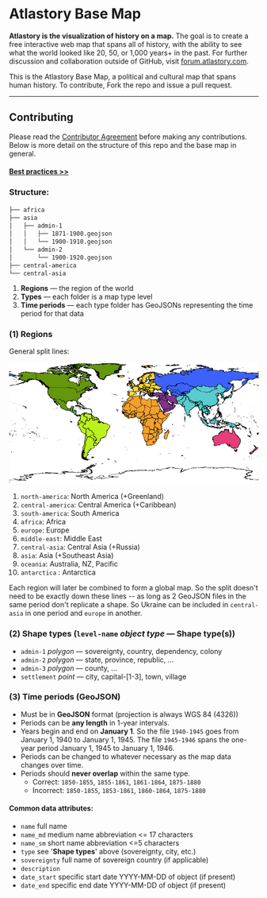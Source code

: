 # Atlastory Base Map

__Atlastory is the visualization of history on a map.__ The goal is to create a free interactive web map that spans all of history, with the ability to see what the world looked like 20, 50, or 1,000 years+ in the past. For further discussion and collaboration outside of GitHub, visit [forum.atlastory.com](http://forum.atlastory.com/).

This is the Atlastory Base Map, a political and cultural map that spans human history. To contribute, Fork the repo and issue a pull request.

---------------------------------------
## Contributing

Please read the [Contributor Agreement](Agreement.md) before making any contributions. Below is more detail on the structure of this repo and the base map in general.

#### [Best practices >>](Best-Practices.md)

### Structure:

```
├── africa
├── asia
│   ├── admin-1
│   │   ├── 1871-1900.geojson
│   │   └── 1900-1910.geojson
│   └── admin-2
│       └── 1900-1920.geojson
├── central-america
└── central-asia
```

1. __Regions__ — the region of the world
2. __Types__ — each folder is a map type level
3. __Time periods__ — each type folder has GeoJSONs representing the time period for that data

### (1) Regions

General split lines:

![](./_img/regions.png?raw=true)

1. `north-america`: North America (+Greenland)
2. `central-america`: Central America (+Caribbean)
3. `south-america`: South America
4. `africa`: Africa
5. `europe`: Europe
6. `middle-east`: Middle East
7. `central-asia`: Central Asia (+Russia)
8. `asia`: Asia (+Southeast Asia)
9. `oceania`: Australia, NZ, Pacific
10. `antarctica` : Antarctica

Each region will later be combined to form a global map. So the split doesn't need to be exactly down these lines -- as long as 2 GeoJSON files in the same period don't replicate a shape. So Ukraine can be included in `central-asia` in one period and `europe` in another.

### (2) Shape types (`level-name` *object type* — Shape type(s))

* `admin-1` *polygon* — sovereignty, country, dependency, colony
* `admin-2` *polygon* — state, province, republic, ...
* `admin-3` *polygon* — county, ...
* `settlement` *point* — city, capital-[1-3], town, village

### (3) Time periods (GeoJSON)

* Must be in __GeoJSON__ format (projection is always WGS 84 (4326))
* Periods can be __any length__ in 1-year intervals.
* Years begin and end on __January 1__. So the file `1940-1945` goes from January 1, 1940 to January 1, 1945. The file `1945-1946` spans the one-year period January 1, 1945 to January 1, 1946.
* Periods can be changed to whatever necessary as the map data changes over time.
* Periods should __never overlap__ within the same type.
	* Correct:  `1850-1855`, `1855-1861`, `1861-1864`, `1875-1880`
	* Incorrect: `1850-1855`, `1853-1861`, `1860-1864`, `1875-1880`

#### Common data attributes:

* `name` full name
* `name_md` medium name abbreviation <= 17 characters
* `name_sm` short name abbreviation <=5 characters
* `type` see '__Shape types__' above (sovereignty, city, etc.)
* `sovereignty` full name of sovereign country (if applicable)
* `description`
* `date_start` specific start date YYYY-MM-DD of object (if present)
* `date_end` specific end date YYYY-MM-DD of object (if present)



